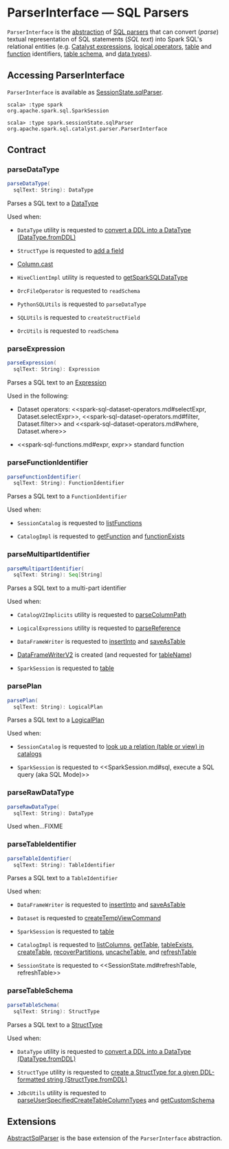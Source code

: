 # ParserInterface &mdash; SQL Parsers

`ParserInterface` is the [abstraction](#contract) of [SQL parsers](#extensions) that can convert (_parse_) textual representation of SQL statements (_SQL text_) into Spark SQL's relational entities (e.g. [Catalyst expressions](#parseExpression), [logical operators](#parsePlan), [table](#parseTableIdentifier) and [function](#parseFunctionIdentifier) identifiers, [table schema](#parseTableSchema), and [data types](#parseDataType)).

## Accessing ParserInterface

`ParserInterface` is available as [SessionState.sqlParser](../SessionState.md#sqlParser).

```text
scala> :type spark
org.apache.spark.sql.SparkSession

scala> :type spark.sessionState.sqlParser
org.apache.spark.sql.catalyst.parser.ParserInterface
```

## Contract

### <span id="parseDataType"> parseDataType

```scala
parseDataType(
  sqlText: String): DataType
```

Parses a SQL text to a [DataType](../types/DataType.md)

Used when:

* `DataType` utility is requested to [convert a DDL into a DataType (DataType.fromDDL)](../types/DataType.md#fromDDL)

* `StructType` is requested to [add a field](../types/StructType.md#add)

* [Column.cast](../Column.md#cast)

* `HiveClientImpl` utility is requested to [getSparkSQLDataType](../hive/HiveClientImpl.md#getSparkSQLDataType)

* `OrcFileOperator` is requested to `readSchema`

* `PythonSQLUtils` is requested to `parseDataType`

* `SQLUtils` is requested to `createStructField`

* `OrcUtils` is requested to `readSchema`

### <span id="parseExpression"> parseExpression

```scala
parseExpression(
  sqlText: String): Expression
```

Parses a SQL text to an [Expression](../expressions/Expression.md)

Used in the following:

* Dataset operators: <<spark-sql-dataset-operators.md#selectExpr, Dataset.selectExpr>>, <<spark-sql-dataset-operators.md#filter, Dataset.filter>> and <<spark-sql-dataset-operators.md#where, Dataset.where>>

* <<spark-sql-functions.md#expr, expr>> standard function

### <span id="parseFunctionIdentifier"> parseFunctionIdentifier

```scala
parseFunctionIdentifier(
  sqlText: String): FunctionIdentifier
```

Parses a SQL text to a `FunctionIdentifier`

Used when:

* `SessionCatalog` is requested to [listFunctions](../SessionCatalog.md#listFunctions)

* `CatalogImpl` is requested to [getFunction](../CatalogImpl.md#getFunction) and [functionExists](../CatalogImpl.md#functionExists)

### <span id="parseMultipartIdentifier"> parseMultipartIdentifier

```scala
parseMultipartIdentifier(
  sqlText: String): Seq[String]
```

Parses a SQL text to a multi-part identifier

Used when:

* `CatalogV2Implicits` utility is requested to [parseColumnPath](CatalogV2Implicits.md#parseColumnPath)

* `LogicalExpressions` utility is requested to [parseReference](LogicalExpressions.md#parseReference)

* `DataFrameWriter` is requested to [insertInto](../DataFrameWriter.md#insertInto) and [saveAsTable](../DataFrameWriter.md#saveAsTable)

* [DataFrameWriterV2](../DataFrameWriterV2.md) is created (and requested for [tableName](../DataFrameWriterV2.md#tableName))

* `SparkSession` is requested to [table](../SparkSession.md#table)

### <span id="parsePlan"> parsePlan

```scala
parsePlan(
  sqlText: String): LogicalPlan
```

Parses a SQL text to a [LogicalPlan](../logical-operators/LogicalPlan.md)

Used when:

* `SessionCatalog` is requested to [look up a relation (table or view) in catalogs](../SessionCatalog.md#lookupRelation)

* `SparkSession` is requested to <<SparkSession.md#sql, execute a SQL query (aka SQL Mode)>>

### <span id="parseRawDataType"> parseRawDataType

```scala
parseRawDataType(
  sqlText: String): DataType
```

Used when...FIXME

### <span id="parseTableIdentifier"> parseTableIdentifier

```scala
parseTableIdentifier(
  sqlText: String): TableIdentifier
```

Parses a SQL text to a `TableIdentifier`

Used when:

* `DataFrameWriter` is requested to [insertInto](../DataFrameWriter.md#insertInto) and [saveAsTable](../DataFrameWriter.md#saveAsTable)

* `Dataset` is requested to [createTempViewCommand](../spark-sql-Dataset-basic-actions.md#createTempViewCommand)

* `SparkSession` is requested to [table](../SparkSession.md#table)

* `CatalogImpl` is requested to [listColumns](../CatalogImpl.md#listColumns), [getTable](../CatalogImpl.md#getTable), [tableExists](../CatalogImpl.md#tableExists), [createTable](../CatalogImpl.md#createTable), [recoverPartitions](../CatalogImpl.md#recoverPartitions), [uncacheTable](../CatalogImpl.md#uncacheTable), and [refreshTable](../CatalogImpl.md#refreshTable)

* `SessionState` is requested to <<SessionState.md#refreshTable, refreshTable>>

### <span id="parseTableSchema"> parseTableSchema

```scala
parseTableSchema(
  sqlText: String): StructType
```

Parses a SQL text to a [StructType](../types/StructType.md)

Used when:

* `DataType` utility is requested to [convert a DDL into a DataType (DataType.fromDDL)](../types/DataType.md#fromDDL)

* `StructType` utility is requested to [create a StructType for a given DDL-formatted string (StructType.fromDDL)](../types/StructType.md#fromDDL)

* `JdbcUtils` utility is requested to [parseUserSpecifiedCreateTableColumnTypes](../datasources/jdbc/JdbcUtils.md#parseUserSpecifiedCreateTableColumnTypes) and [getCustomSchema](../datasources/jdbc/JdbcUtils.md#getCustomSchema)

## Extensions

[AbstractSqlParser](AbstractSqlParser.md) is the base extension of the `ParserInterface` abstraction.
